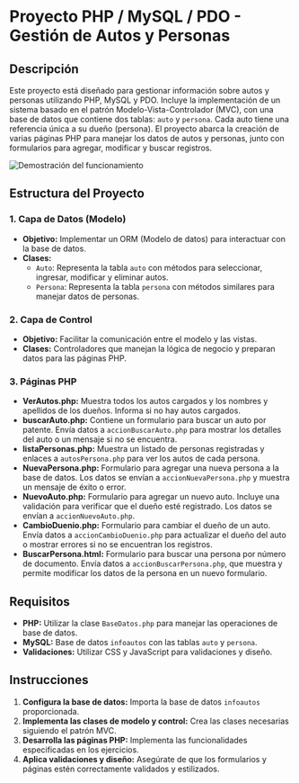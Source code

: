 # Proyecto PHP / MySQL / PDO - Gestión de Autos y Personas

## Descripción
Este proyecto está diseñado para gestionar información sobre autos y personas utilizando PHP, MySQL y PDO. Incluye la implementación de un sistema basado en el patrón Modelo-Vista-Controlador (MVC), con una base de datos que contiene dos tablas: `auto` y `persona`. Cada auto tiene una referencia única a su dueño (persona). El proyecto abarca la creación de varias páginas PHP para manejar los datos de autos y personas, junto con formularios para agregar, modificar y buscar registros.

![Demostración del funcionamiento](./proyecto-sql-php.gif) 

## Estructura del Proyecto

### 1. Capa de Datos (Modelo)
- **Objetivo:** Implementar un ORM (Modelo de datos) para interactuar con la base de datos. 
- **Clases:**
  - `Auto`: Representa la tabla `auto` con métodos para seleccionar, ingresar, modificar y eliminar autos.
  - `Persona`: Representa la tabla `persona` con métodos similares para manejar datos de personas.

### 2. Capa de Control
- **Objetivo:** Facilitar la comunicación entre el modelo y las vistas. 
- **Clases:** Controladores que manejan la lógica de negocio y preparan datos para las páginas PHP.

### 3. Páginas PHP

- **VerAutos.php:** Muestra todos los autos cargados y los nombres y apellidos de los dueños. Informa si no hay autos cargados.
- **buscarAuto.php:** Contiene un formulario para buscar un auto por patente. Envía datos a `accionBuscarAuto.php` para mostrar los detalles del auto o un mensaje si no se encuentra.
- **listaPersonas.php:** Muestra un listado de personas registradas y enlaces a `autosPersona.php` para ver los autos de cada persona.
- **NuevaPersona.php:** Formulario para agregar una nueva persona a la base de datos. Los datos se envían a `accionNuevaPersona.php` y muestra un mensaje de éxito o error.
- **NuevoAuto.php:** Formulario para agregar un nuevo auto. Incluye una validación para verificar que el dueño esté registrado. Los datos se envían a `accionNuevoAuto.php`.
- **CambioDuenio.php:** Formulario para cambiar el dueño de un auto. Envía datos a `accionCambioDuenio.php` para actualizar el dueño del auto o mostrar errores si no se encuentran los registros.
- **BuscarPersona.html:** Formulario para buscar una persona por número de documento. Envía datos a `accionBuscarPersona.php`, que muestra y permite modificar los datos de la persona en un nuevo formulario.

## Requisitos
- **PHP:** Utilizar la clase `BaseDatos.php` para manejar las operaciones de base de datos.
- **MySQL:** Base de datos `infoautos` con las tablas `auto` y `persona`.
- **Validaciones:** Utilizar CSS y JavaScript para validaciones y diseño.

## Instrucciones
1. **Configura la base de datos:** Importa la base de datos `infoautos` proporcionada.
2. **Implementa las clases de modelo y control:** Crea las clases necesarias siguiendo el patrón MVC.
3. **Desarrolla las páginas PHP:** Implementa las funcionalidades especificadas en los ejercicios.
4. **Aplica validaciones y diseño:** Asegúrate de que los formularios y páginas estén correctamente validados y estilizados.
